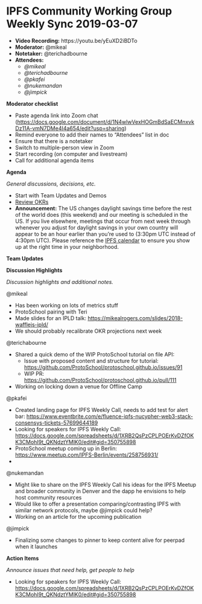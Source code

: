 # IPFS Community Working Group Weekly Sync 2019-03-07

-   **Video Recording:** https&#x3A;//youtu.be/yEuXD2iBDTo
-   **Moderator:** @mikeal
-   **Notetaker:** @terichadbourne
-   **Attendees:**
    -   _@mikeal_
    -   _@terichadbourne_
    -   _@pkafei_
    -   _@nukemandan_
    -   _@jimpick_

  


**Moderator checklist**

-   Paste agenda link into Zoom chat (<https://docs.google.com/document/d/1N4wlwVexHOGmBdSaECMnxvkDz11A-vmN7DMe4I4a654/edit?usp=sharing>)
-   Remind everyone to add their names to “Attendees” list in doc
-   Ensure that there is a notetaker
-   Switch to multiple-person view in Zoom
-   Start recording (on computer and livestream)
-   Call for additional agenda items

**Agenda**

_General discussions, decisions, etc._

-   Start with Team Updates and Demos
-   [Review OKRs](https://github.com/ipfs/community/blob/master/okrs/2019-q1.md)
-   **Announcement:** The US changes daylight savings time before the rest of the world does (this weekend) and our meeting is scheduled in the US. If you live elsewhere, meetings that occur from next week through whenever you adjust for daylight savings in your own country will appear to be an hour earlier than you’re used to (3:30pm UTC instead of 4:30pm UTC). Please reference the [IPFS calendar](https://calendar.google.com/calendar/embed?src=ipfs.io_eal36ugu5e75s207gfjcu0ae84@group.calendar.google.com&ctz=UTC) to ensure you show up at the right time in your neighborhood.

**Team Updates**


**Discussion Highlights**

_Discussion highlights and additional notes._


@mikeal

-   Has been working on lots of metrics stuff
-   ProtoSchool pairing with Teri
-   Made slides for an IPLD talk: <https://mikealrogers.com/slides/2018-wafflejs-ipld/>
-   We should probably recalibrate OKR projections next week

@terichabourne

-   Shared a quick demo of the WIP ProtoSchool tutorial on file API:
    -   Issue with proposed content and structure for tutorial: <https://github.com/ProtoSchool/protoschool.github.io/issues/91>
    -   WIP PR: <https://github.com/ProtoSchool/protoschool.github.io/pull/111> 
-   Working on locking down a venue for Offline Camp

@pkafei

-   Created landing page for IPFS Weekly Call, needs to add test for alert bar: <https://www.eventbrite.com/e/fluence-ipfs-nucypher-web3-stack-consensys-tickets-57699644189>
-   Looking for speakers for IPFS Weekly Call: <https://docs.google.com/spreadsheets/d/1XRB2QsPzCPLPOErKvDZfOKK3CMohI9t_QKNdztYMlK0/edit#gid=350755898>
-   ProtoSchool meetup coming up in Berlin: <https://www.meetup.com/IPFS-Berlin/events/258756931/> 
-     


@nukemandan

-   Might like to share on the IPFS Weekly Call his ideas for the IPFS Meetup and broader community in Denver and the dapp he envisions to help host community resources
-   Would like to offer a presentation comparing/contrasting IPFS with similar network protocols, maybe @jimpick could help?
-   Working on an article for the upcoming publication

@jimpick

-   Finalizing some changes to pinner to keep content alive for peerpad when it launches


**Action Items**

_Announce issues that need help, get people to help_

-   Looking for speakers for IPFS Weekly Call: <https://docs.google.com/spreadsheets/d/1XRB2QsPzCPLPOErKvDZfOKK3CMohI9t_QKNdztYMlK0/edit#gid=350755898>
